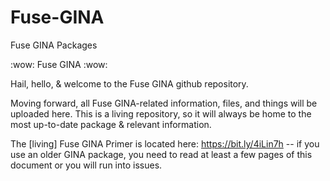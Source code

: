 # Fuse-GINA
Fuse GINA Packages

:wow: Fuse GINA :wow:

Hail, hello, & welcome to the Fuse GINA github repository.

Moving forward, all Fuse GINA-related information, files, and things will be uploaded here. This is a living repository, so it will always be home to the most up-to-date package & relevant information.

The [living] Fuse GINA Primer is located here: https://bit.ly/4iLin7h -- if you use an older GINA package, you need to read at least a few pages of this document or you will run into issues.
